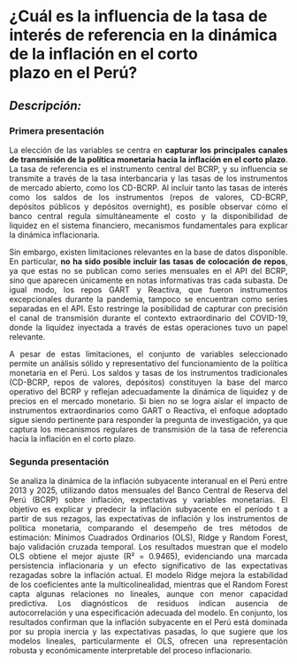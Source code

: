 # ¿Cuál es la influencia de la tasa de interés de referencia en la dinámica de la inflación en el corto plazo en el Perú?

## *Descripción:*

### Primera presentación

<div align="justify">
  
La elección de las variables  se centra en **capturar los principales canales de transmisión de la política monetaria hacia la inflación en el corto plazo**. La tasa de referencia es el instrumento central del BCRP, y su influencia se transmite a través de la tasa interbancaria y las tasas de los instrumentos de mercado abierto, como los CD-BCRP. Al incluir tanto las tasas de interés como los saldos de los instrumentos (repos de valores, CD-BCRP, depósitos públicos y depósitos overnight), es posible observar cómo el banco central regula simultáneamente el costo y la disponibilidad de liquidez en el sistema financiero, mecanismos fundamentales para explicar la dinámica inflacionaria.

Sin embargo, existen limitaciones relevantes en la base de datos disponible. En particular, **no ha sido posible incluir las tasas de colocación de repos**, ya que estas no se publican como series mensuales en el API del BCRP, sino que aparecen únicamente en notas informativas tras cada subasta. De igual modo, los repos GART y Reactiva, que fueron instrumentos excepcionales durante la pandemia, tampoco se encuentran como series separadas en el API. Esto restringe la posibilidad de capturar con precisión el canal de transmisión durante el contexto extraordinario del COVID-19, donde la liquidez inyectada a través de estas operaciones tuvo un papel relevante.

A pesar de estas limitaciones, el conjunto de variables seleccionado permite un análisis sólido y representativo del funcionamiento de la política monetaria en el Perú. Los saldos y tasas de los instrumentos tradicionales (CD-BCRP, repos de valores, depósitos) constituyen la base del marco operativo del BCRP y reflejan adecuadamente la dinámica de liquidez y de precios en el mercado monetario. Si bien no se logra aislar el impacto de instrumentos extraordinarios como GART o Reactiva, el enfoque adoptado sigue siendo pertinente para responder la pregunta de investigación, ya que captura los mecanismos regulares de transmisión de la tasa de referencia hacia la inflación en el corto plazo.
</div>

### Segunda presentación
<div align="justify">
 Se analiza la dinámica de la inflación subyacente interanual en el Perú entre 2013 y 2025, utilizando datos mensuales del Banco Central de Reserva del Perú (BCRP) sobre inflación, expectativas y variables monetarias. El objetivo es explicar y predecir la inflación subyacente en el período t a partir de sus rezagos, las expectativas de inflación y los instrumentos de política monetaria, comparando el desempeño de tres métodos de estimación: Mínimos Cuadrados Ordinarios (OLS), Ridge y Random Forest, bajo validación cruzada temporal. Los resultados muestran que el modelo OLS obtiene el mejor ajuste (R² = 0.9465), evidenciando una marcada persistencia inflacionaria y un efecto significativo de las expectativas rezagadas sobre la inflación actual. El modelo Ridge mejora la estabilidad de los coeficientes ante la multicolinealidad, mientras que el Random Forest capta algunas relaciones no lineales, aunque con menor capacidad predictiva. Los diagnósticos de residuos indican ausencia de autocorrelación y una especificación adecuada del modelo. En conjunto, los resultados confirman que la inflación subyacente en el Perú está dominada por su propia inercia y las expectativas pasadas, lo que sugiere que los modelos lineales, particularmente el OLS, ofrecen una representación robusta y económicamente interpretable del proceso inflacionario.
